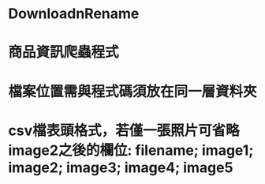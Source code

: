 # DownloadnRename
# 商品資訊爬蟲程式
# 檔案位置需與程式碼須放在同一層資料夾
# csv檔表頭格式，若僅一張照片可省略image2之後的欄位: filename; image1; image2; image3; image4; image5
